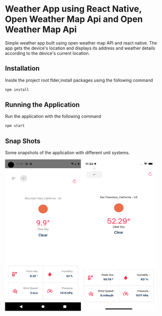 # Weather App using React Native, Open Weather Map Api and Open Weather Map Api

Simple weather app built using open weather map API and react native. The app gets the device's location and displays its address and weather details according to the device's current location.

## Installation

Inside the project root flder,install packages using the following command

```bash
npm install
```

## Running the Application

Run the application with the following command

```bash
npm start
```

## Snap Shots

Some snapshots of the application with different unit systems. 



<html>
<a href="url"><img src="https://github.com/matheuSantos-me/AppWeather/blob/master/src/printscreen/home-android.png" align="left" height="500" width="250" ></a>
<a href="url"><img src="https://github.com/matheuSantos-me/AppWeather/blob/master/src/printscreen/home-ios.png" align="left" height="500" width="250" ></a>  
</html>
